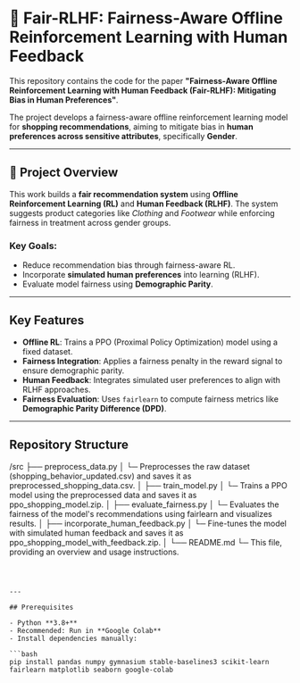 # 🎯 Fair-RLHF: Fairness-Aware Offline Reinforcement Learning with Human Feedback

This repository contains the code for the paper **"Fairness-Aware Offline Reinforcement Learning with Human Feedback (Fair-RLHF): Mitigating Bias in Human Preferences"**.

The project develops a fairness-aware offline reinforcement learning model for **shopping recommendations**, aiming to mitigate bias in **human preferences across sensitive attributes**, specifically **Gender**.

---

## 📌 Project Overview

This work builds a **fair recommendation system** using **Offline Reinforcement Learning (RL)** and **Human Feedback (RLHF)**. The system suggests product categories like *Clothing* and *Footwear* while enforcing fairness in treatment across gender groups.

### Key Goals:
- Reduce recommendation bias through fairness-aware RL.
- Incorporate **simulated human preferences** into learning (RLHF).
- Evaluate model fairness using **Demographic Parity**.

---

## Key Features

- **Offline RL**: Trains a PPO (Proximal Policy Optimization) model using a fixed dataset.
- **Fairness Integration**: Applies a fairness penalty in the reward signal to ensure demographic parity.
- **Human Feedback**: Integrates simulated user preferences to align with RLHF approaches.
- **Fairness Evaluation**: Uses `fairlearn` to compute fairness metrics like **Demographic Parity Difference (DPD)**.

---

## Repository Structure


/src
├── preprocess_data.py
│   └─ Preprocesses the raw dataset (shopping_behavior_updated.csv) and saves it as preprocessed_shopping_data.csv.
│
├── train_model.py
│   └─ Trains a PPO model using the preprocessed data and saves it as ppo_shopping_model.zip.
│
├── evaluate_fairness.py
│   └─ Evaluates the fairness of the model's recommendations using fairlearn and visualizes results.
│
├── incorporate_human_feedback.py
│   └─ Fine-tunes the model with simulated human feedback and saves it as ppo_shopping_model_with_feedback.zip.
│
└── README.md
    └─ This file, providing an overview and usage instructions.
```



---

## Prerequisites

- Python **3.8+**
- Recommended: Run in **Google Colab**
- Install dependencies manually:

```bash
pip install pandas numpy gymnasium stable-baselines3 scikit-learn fairlearn matplotlib seaborn google-colab
